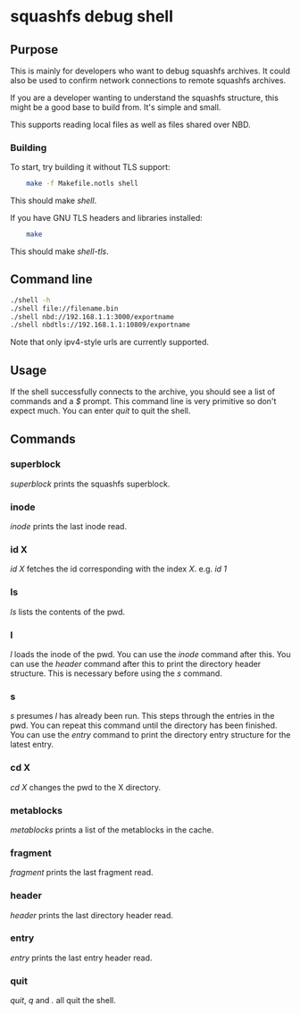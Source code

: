 # squashfs debug shell

## Purpose
This is mainly for developers who want to debug squashfs archives. It could
also be used to confirm network connections to remote squashfs archives.

If you are a developer wanting to understand the squashfs structure, this might
be a good base to build from. It's simple and small.

This supports reading local files as well as files shared over NBD.

### Building
To start, try building it without TLS support:
```bash
	make -f Makefile.notls shell
```
This should make *shell*.

If you have GNU TLS headers and libraries installed:
```bash
	make
```
This should make *shell-tls*.

## Command line
```bash
./shell -h
./shell file://filename.bin
./shell nbd://192.168.1.1:3000/exportname
./shell nbdtls://192.168.1.1:10809/exportname
```
Note that only ipv4-style urls are currently supported.

## Usage
If the shell successfully connects to the archive, you should see a list of commands
and a *$* prompt. This command line is very primitive so don't expect much.
You can enter *quit* to quit the shell.

## Commands
### superblock
*superblock* prints the squashfs superblock.
### inode
*inode* prints the last inode read.
### id X
*id X* fetches the id corresponding with the index *X*. e.g. *id 1*
### ls
*ls* lists the contents of the pwd.
### l
*l* loads the inode of the pwd. You can use the *inode* command after this.
You can use the *header* command after this to print the directory header
structure.
This is necessary before using the *s* command.
### s
*s* presumes *l* has already been run. This steps through the entries
in the pwd. You can repeat this command until the directory has been finished.
You can use the *entry* command to print the directory entry structure for
the latest entry.
### cd X
*cd X* changes the pwd to the X directory.
### metablocks
*metablocks* prints a list of the metablocks in the cache.
### fragment
*fragment* prints the last fragment read.
### header
*header* prints the last directory header read.
### entry
*entry* prints the last entry header read.
### quit
*quit*, *q* and *.* all quit the shell.
